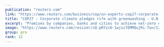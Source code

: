 ```yaml
---
publication: "reuters.com"
link: "https://www.reuters.com/business/cop/un-experts-cop27-corporate-climate-pledges-rife-with-greenwashing-2022-11-08/"
title: "COP27 - Corporate climate pledges rife with greenwashing - U.N. expert group"
excerpt: "Promises by companies, banks and cities to achieve net-zero emissions often amount to little more than greenwashing, U.N. experts said in a report on Tuesday as they set out proposed new standards to "
image: "https://www.reuters.com/resizer/sQ-pRYzc6-1wjsz7EMMQujRi-Tw=/1200x628/smart/filters:quality(80)/cloudfront-us-east-2.images.arcpublishing.com/reuters/IK7SRGQVJ5OSZM57HKMTGNT6TE.jpg"
group: pro
rank: 12
---
```


